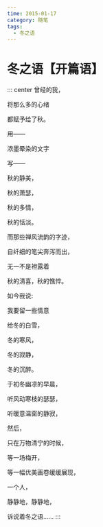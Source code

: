 ```yaml
---
time: 2015-01-17
category: 随笔
tags:
  - 冬之语
---
```


# 冬之语【开篇语】

::: center
曾经的我，

将那么多的心绪

都赋予给了秋。

用——

浓墨晕染的文字

写——

秋的静美，

秋的萧瑟，

秋的多情，

秋的恬淡。

而那些禅风流韵的字迹，

自纤细的笔尖奔泻而出，

无一不是袒露着

秋的清喜，秋的憔悴。

如今我说:

我要留一些情意

给冬的白雪，

冬的寒风，

冬的寂静，

冬的沉醉。

于初冬幽凉的早晨，

听风动寒枝的瑟瑟，

听暖意温窗的静寂，

然后，

只在万物清宁的时候，

等一场梅开，

等一幅优美画卷缓缓展现，

一个人，

静静地，静静地，

诉说着冬之语……
:::
